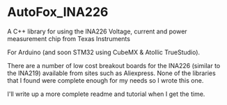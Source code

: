 # AutoFox_INA226
A C++ library for using the INA226 Voltage, current and power measurement chip from Texas Instruments

For Arduino (and soon STM32 using CubeMX & Atollic TrueStudio).

There are a number of low cost breakout boards for the INA226 (similar to the INA219) available from sites such as Aliexpress.  None of the libraries that I found were complete enough for my needs so I wrote this one.

I'll write up a more complete readme and tutorial when I get the time.
